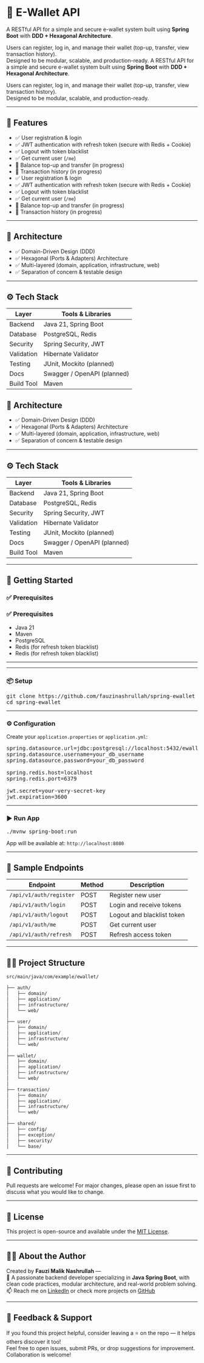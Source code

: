# 💸 E-Wallet API

A RESTful API for a simple and secure e-wallet system built using **Spring Boot** with **DDD + Hexagonal Architecture**.

Users can register, log in, and manage their wallet (top-up, transfer, view transaction history).  
Designed to be modular, scalable, and production-ready.
A RESTful API for a simple and secure e-wallet system built using **Spring Boot** with **DDD + Hexagonal Architecture**.

Users can register, log in, and manage their wallet (top-up, transfer, view transaction history).  
Designed to be modular, scalable, and production-ready.

---

## 📌 Features

- ✅ User registration & login
- ✅ JWT authentication with refresh token (secure with Redis + Cookie)
- ✅ Logout with token blacklist
- ✅ Get current user (`/me`)
- 🚧 Balance top-up and transfer (in progress)
- 🚧 Transaction history (in progress)
- ✅ User registration & login
- ✅ JWT authentication with refresh token (secure with Redis + Cookie)
- ✅ Logout with token blacklist
- ✅ Get current user (`/me`)
- 🚧 Balance top-up and transfer (in progress)
- 🚧 Transaction history (in progress)

---

## 🧱 Architecture

- ✅ Domain-Driven Design (DDD)
- ✅ Hexagonal (Ports & Adapters) Architecture
- ✅ Multi-layered (domain, application, infrastructure, web)
- ✅ Separation of concern & testable design

---

## ⚙️ Tech Stack

| Layer      | Tools & Libraries           |
| ---------- | --------------------------- |
| Backend    | Java 21, Spring Boot        |
| Database   | PostgreSQL, Redis           |
| Security   | Spring Security, JWT        |
| Validation | Hibernate Validator         |
| Testing    | JUnit, Mockito (planned)    |
| Docs       | Swagger / OpenAPI (planned) |
| Build Tool | Maven                       |

## 🧱 Architecture

- ✅ Domain-Driven Design (DDD)
- ✅ Hexagonal (Ports & Adapters) Architecture
- ✅ Multi-layered (domain, application, infrastructure, web)
- ✅ Separation of concern & testable design

---

## ⚙️ Tech Stack

| Layer      | Tools & Libraries           |
| ---------- | --------------------------- |
| Backend    | Java 21, Spring Boot        |
| Database   | PostgreSQL, Redis           |
| Security   | Spring Security, JWT        |
| Validation | Hibernate Validator         |
| Testing    | JUnit, Mockito (planned)    |
| Docs       | Swagger / OpenAPI (planned) |
| Build Tool | Maven                       |

---

## 🚀 Getting Started

### ✅ Prerequisites

### ✅ Prerequisites

- Java 21
- Maven
- PostgreSQL
- Redis (for refresh token blacklist)
- Redis (for refresh token blacklist)

---

---

### 📦 Setup

<pre>
git clone https://github.com/fauzinashrullah/spring-ewallet
cd spring-ewallet
</pre>

---

### ⚙️ Configuration

Create your `application.properties` or `application.yml`:

<pre>
spring.datasource.url=jdbc:postgresql://localhost:5432/ewallet
spring.datasource.username=your_db_username
spring.datasource.password=your_db_password

spring.redis.host=localhost
spring.redis.port=6379

jwt.secret=your-very-secret-key
jwt.expiration=3600
</pre>

---

### ▶️ Run App

<pre>
./mvnw spring-boot:run
</pre>

App will be available at: `http://localhost:8080`

---

## 🧪 Sample Endpoints

| Endpoint                | Method | Description                |
| ----------------------- | ------ | -------------------------- |
| `/api/v1/auth/register` | POST   | Register new user          |
| `/api/v1/auth/login`    | POST   | Login and receive tokens   |
| `/api/v1/auth/logout`   | POST   | Logout and blacklist token |
| `/api/v1/auth/me`       | POST   | Get current user           |
| `/api/v1/auth/refresh`  | POST   | Refresh access token       |

---

## 🧑‍💻 Project Structure

```bash
src/main/java/com/example/ewallet/

├── auth/
│   ├── domain/
│   ├── application/
│   ├── infrastructure/
│   └── web/
│
├── user/
│   ├── domain/
│   ├── application/
│   ├── infrastructure/
│   └── web/
│
├── wallet/
│   ├── domain/
│   ├── application/
│   ├── infrastructure/
│   └── web/
│
├── transaction/
│   ├── domain/
│   ├── application/
│   ├── infrastructure/
│   └── web/
│
├── shared/
│   ├── config/
│   ├── exception/
│   ├── security/
│   └── base/
```

---

## 🤝 Contributing

Pull requests are welcome! For major changes, please open an issue first to discuss what you would like to change.

---

## 📄 License

This project is open-source and available under the [MIT License](LICENSE.md).

---

## 🙋‍♂️ About the Author

Created by **Fauzi Malik Nashrullah** —  
💼 A passionate backend developer specializing in **Java Spring Boot**, with clean code practices, modular architecture, and real-world problem solving.  
📫 Reach me on [LinkedIn](https://linkedin.com/in/fauzi-malik-nashrullah) or check more projects on [GitHub](https://github.com/fauzinashrullah)

---

## 🌟 Feedback & Support

If you found this project helpful, consider leaving a ⭐ on the repo — it helps others discover it too!  
Feel free to open issues, submit PRs, or drop suggestions for improvement. Collaboration is welcome!
